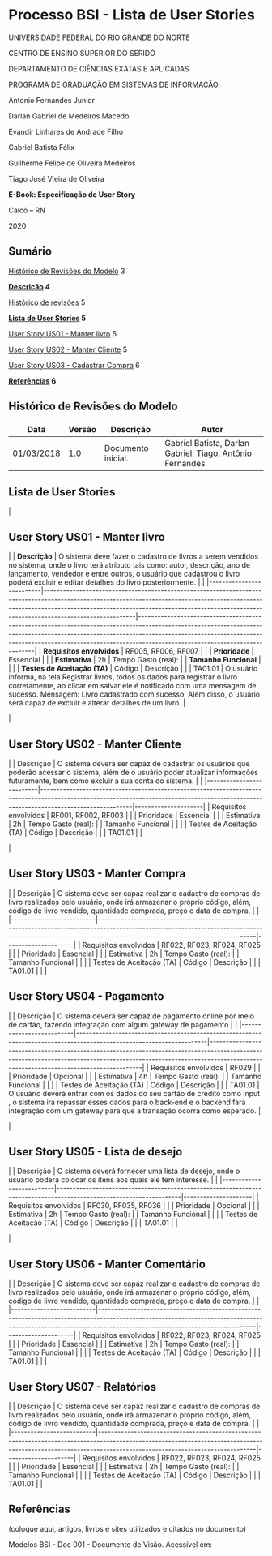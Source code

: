 # Processo BSI - Lista de User Stories

UNIVERSIDADE FEDERAL DO RIO GRANDE DO NORTE

CENTRO DE ENSINO SUPERIOR DO SERIDÓ

DEPARTAMENTO DE CIÊNCIAS EXATAS E APLICADAS

PROGRAMA DE GRADUAÇÃO EM SISTEMAS DE INFORMAÇÃO

Antonio Fernandes Junior

Darlan Gabriel de Medeiros Macedo

Evandir Linhares de Andrade Filho

Gabriel Batista Félix

Guilherme Felipe de Oliveira Medeiros

Tiago José Vieira de Oliveira

**E-Book: Especificação de User Story**

Caicó – RN

2020

## Sumário

[Histórico de Revisões do Modelo](#_ppxv15nmtbex) 3

**[Descrição](#_fxf7gay5q414) 4**

[Histórico de revisões](#_wjbunykwpplm) 5

**[Lista de User Stories](#_8x32qkmzb304) 5**

[User Story US01 - Manter livro](#_34vgmx27rvgd) 5

[User Story US02 - Manter Cliente](#_5n8rw5awr6vp) 5

[User Story US03 - Cadastrar Compra](#_x9na7hu3kxh7) 6

**[Referências](#_ts08cen5ibh0) 6**

##


## Histórico de Revisões do Modelo

| **Data** | **Versão** | **Descrição** | **Autor** |
| --- | --- | --- | --- |
| 01/03/2018 | 1.0 | Documento inicial. | Gabriel Batista, Darlan Gabriel, Tiago, Antônio Fernandes |

##


##


##


##


##


## Lista de User Stories

|
## User Story US01 - Manter livro
 |
| **Descrição**                | O sistema deve fazer o cadastro de livros a serem vendidos no sistema, onde o livro terá atributo tais como: autor, descrição, ano de lançamento, vendedor e entre outros, o usuário que cadastrou o livro poderá excluir e editar detalhes do livro posteriormente. |                                                                                                                                                                                                                                                                                        |
|--------------------------|----------------------------------------------------------------------------------------------------------------------------------------------------------------------------------------------------------------------------------------------------------------------|----------------------------------------------------------------------------------------------------------------------------------------------------------------------------------------------------------------------------------------------------------------------------------------|
| **Requisitos envolvidos**    | RF005, RF006, RF007                                                                                                                                                                                                                                                  |                                                                                                                                                                                                                                                                                        |
| **Prioridade**               | Essencial                                                                                                                                                                                                                                                            |                                                                                                                                                                                                                                                                                        |
| **Estimativa**               | 2h                                                                                                                                                                                                                                                                   | Tempo Gasto (real):                                                                                                                                                                                                                                                                    |
| **Tamanho Funcional**        |                                                                                                                                                                                                                                                                      |                                                                                                                                                                                                                                                                                        |
| **Testes de Aceitação (TA)** | Código                                                                                                                                                                                                                                                               | Descrição                                                                                                                                                                                                                                                                              |
|                          | TA01.01                                                                                                                                                                                                                                                              | O usuário informa, na tela Registrar livros, todos os dados para registrar o livro corretamente, ao clicar em salvar ele é notificado com uma mensagem de sucesso. Mensagem: Livro cadastrado com sucesso. Além disso, o usuário será capaz de excluir e alterar detalhes de um livro. |

|
## User Story US02 - Manter Cliente
 |
| Descrição                | O sistema deverá ser capaz de cadastrar os usuários que poderão acessar o sistema, além de o usuário poder atualizar informações futuramente, bem como excluir a sua conta do sistema. |                     |
|--------------------------|----------------------------------------------------------------------------------------------------------------------------------------------------------------------------------------|---------------------|
| Requisitos envolvidos    | RF001, RF002, RF003                                                                                                                                                                    |                     |
| Prioridade               | Essencial                                                                                                                                                                              |                     |
| Estimativa               | 2h                                                                                                                                                                                     | Tempo Gasto (real): |
| Tamanho Funcional        |                                                                                                                                                                                        |                     |
| Testes de Aceitação (TA) | Código                                                                                                                                                                                 | Descrição           |
|                          | TA01.01                                                                                                                                                                                |                     |

|
## User Story US03 - Manter Compra
 |
| Descrição                | O sistema deve ser capaz realizar o cadastro de compras de livro realizados pelo usuário, onde irá armazenar o próprio código, além, código de livro vendido, quantidade comprada, preço e data de compra. |                     |
|--------------------------|------------------------------------------------------------------------------------------------------------------------------------------------------------------------------------------------------------|---------------------|
| Requisitos envolvidos    | RF022, RF023, RF024, RF025                                                                                                                                                                                 |                     |
| Prioridade               | Essencial                                                                                                                                                                                                  |                     |
| Estimativa               | 2h                                                                                                                                                                                                         | Tempo Gasto (real): |
| Tamanho Funcional        |                                                                                                                                                                                                            |                     |
| Testes de Aceitação (TA) | Código                                                                                                                                                                                                     | Descrição           |
|                          | TA01.01                                                                                                                                                                                                    |                     |
|
## User Story US04 - Pagamento
 |
| Descrição                | O sistema deverá ser capaz de pagamento online por meio de cartão, fazendo integração com algum gateway de pagamento |                                                                                                                                                                                                                     |
|--------------------------|----------------------------------------------------------------------------------------------------------------------|---------------------------------------------------------------------------------------------------------------------------------------------------------------------------------------------------------------------|
| Requisitos envolvidos    | RF029                                                                                                                |                                                                                                                                                                                                                     |
| Prioridade               | Opcional                                                                                                             |                                                                                                                                                                                                                     |
| Estimativa               | 4h                                                                                                                   | Tempo Gasto (real):                                                                                                                                                                                                 |
| Tamanho Funcional        |                                                                                                                      |                                                                                                                                                                                                                     |
| Testes de Aceitação (TA) | Código                                                                                                               | Descrição                                                                                                                                                                                                           |
|                          | TA01.01                                                                                                              | O usuário deverá entrar com os dados do seu cartão de crédito como input , o sistema irá repassar esses dados para o back-end e o backend fará integração com um gateway para que a transação ocorra como esperado. |

|
## User Story US05 - Lista de desejo
 |
| Descrição                | O sistema deverá fornecer uma lista de desejo, onde o usuário poderá colocar os itens aos quais ele tem interesse. |                     |
|--------------------------|--------------------------------------------------------------------------------------------------------------------|---------------------|
| Requisitos envolvidos    | RF030, RF035, RF036                                                                                                |                     |
| Prioridade               | Opcional                                                                                                           |                     |
| Estimativa               | 2h                                                                                                                 | Tempo Gasto (real): |
| Tamanho Funcional        |                                                                                                                    |                     |
| Testes de Aceitação (TA) | Código                                                                                                             | Descrição           |
|                          | TA01.01                                                                                                            |                     |

|
## User Story US06 - Manter Comentário
 |
| Descrição                | O sistema deve ser capaz realizar o cadastro de compras de livro realizados pelo usuário, onde irá armazenar o próprio código, além, código de livro vendido, quantidade comprada, preço e data de compra. |                     |
|--------------------------|------------------------------------------------------------------------------------------------------------------------------------------------------------------------------------------------------------|---------------------|
| Requisitos envolvidos    | RF022, RF023, RF024, RF025                                                                                                                                                                                 |                     |
| Prioridade               | Essencial                                                                                                                                                                                                  |                     |
| Estimativa               | 2h                                                                                                                                                                                                         | Tempo Gasto (real): |
| Tamanho Funcional        |                                                                                                                                                                                                            |                     |
| Testes de Aceitação (TA) | Código                                                                                                                                                                                                     | Descrição           |
|                          | TA01.01                                                                                                                                                                                                    |                     |
|
## User Story US07 - Relatórios
 |
| Descrição                | O sistema deve ser capaz realizar o cadastro de compras de livro realizados pelo usuário, onde irá armazenar o próprio código, além, código de livro vendido, quantidade comprada, preço e data de compra. |                     |
|--------------------------|------------------------------------------------------------------------------------------------------------------------------------------------------------------------------------------------------------|---------------------|
| Requisitos envolvidos    | RF022, RF023, RF024, RF025                                                                                                                                                                                 |                     |
| Prioridade               | Essencial                                                                                                                                                                                                  |                     |
| Estimativa               | 2h                                                                                                                                                                                                         | Tempo Gasto (real): |
| Tamanho Funcional        |                                                                                                                                                                                                            |                     |
| Testes de Aceitação (TA) | Código                                                                                                                                                                                                     | Descrição           |
|                          | TA01.01                                                                                                                                                                                                    |                     |
## Referências

(coloque aqui, artigos, livros e sites utilizados e citados no documento)

Modelos BSI - Doc 001 - Documento de Visão. Acessível em:
